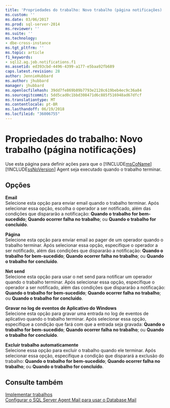 ```yaml
---
title: 'Propriedades do trabalho: Novo trabalho (página notificações) | Microsoft Docs'
ms.custom: ''
ms.date: 03/06/2017
ms.prod: sql-server-2014
ms.reviewer: ''
ms.suite: ''
ms.technology:
- dbe-cross-instance
ms.tgt_pltfrm: ''
ms.topic: article
f1_keywords:
- sql12.ag.job.notifications.f1
ms.assetid: ed393cbd-4496-4399-a177-e5baa92fb689
caps.latest.revision: 28
author: JennieHubbard
ms.author: jhubbard
manager: jhubbard
ms.openlocfilehash: 39dd7fe869b89b7793e2128c619beb4ec9c36a84
ms.sourcegitcommit: 5dd5cad0c1bbd308471d6c885f516948ad67dfcf
ms.translationtype: MT
ms.contentlocale: pt-BR
ms.lasthandoff: 06/19/2018
ms.locfileid: "36006755"
---
```

# <a name="job-properties-new-job-notifications-page"></a>Propriedades do trabalho: Novo trabalho (página notificações)
  Use esta página para definir ações para que o [!INCLUDE[msCoName](../../includes/msconame-md.md)] [!INCLUDE[ssNoVersion](../../includes/ssnoversion-md.md)] Agent seja executado quando o trabalho terminar.  
  
## <a name="options"></a>Opções  
 **Email**  
 Selecione esta opção para enviar email quando o trabalho terminar. Após selecionar essa opção, escolha o operador a ser notificado, além das condições que dispararão a notificação: **Quando o trabalho for bem-sucedido**; **Quando ocorrer falha no trabalho**; ou **Quando o trabalho for concluído**.  
  
 **Página**  
 Selecione esta opção para enviar email ao pager de um operador quando o trabalho terminar. Após selecionar essa opção, especifique o operador a ser notificado, além das condições que dispararão a notificação: **Quando o trabalho for bem-sucedido**; **Quando ocorrer falha no trabalho**; ou **Quando o trabalho for concluído**.  
  
 **Net send**  
 Selecione esta opção para usar o net send para notificar um operador quando o trabalho terminar. Após selecionar essa opção, especifique o operador a ser notificado, além das condições que dispararão a notificação: **Quando o trabalho for bem-sucedido**; **Quando ocorrer falha no trabalho**; ou **Quando o trabalho for concluído**.  
  
 **Gravar no log de eventos de Aplicativo do Windows**  
 Selecione esta opção para gravar uma entrada no log de eventos de aplicativo quando o trabalho terminar. Após selecionar essa opção, especifique a condição que fará com que a entrada seja gravada: **Quando o trabalho for bem-sucedido**; **Quando ocorrer falha no trabalho**; ou **Quando o trabalho for concluído**.  
  
 **Excluir trabalho automaticamente**  
 Selecione essa opção para excluir o trabalho quando ele terminar. Após selecionar essa opção, especifique a condição que disparará a exclusão do trabalho: **Quando o trabalho for bem-sucedido**; **Quando ocorrer falha no trabalho**; ou **Quando o trabalho for concluído**.  
  
## <a name="see-also"></a>Consulte também  
 [Implementar trabalhos](implement-jobs.md)   
 [Configurar o SQL Server Agent Mail para usar o Database Mail](../../relational-databases/database-mail/configure-sql-server-agent-mail-to-use-database-mail.md)  
  
  